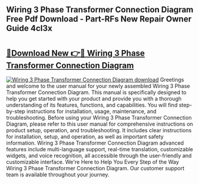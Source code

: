 ## Wiring 3 Phase Transformer Connection Diagram Free Pdf Download - Part-RFs New Repair Owner Guide 4cI3x

# <h2><a href="http://dfs3vgm.blite.top/?on=Wiring+3+Phase+Transformer+Connection+Diagram">🔗Download New 👉🔴 Wiring 3 Phase Transformer Connection Diagram</a></h2>

[![Wiring 3 Phase Transformer Connection Diagram download](https://i.imgur.com/lujVjoI.png)](http://dfs3vgm.blite.top/?on=Wiring+3+Phase+Transformer+Connection+Diagram)
Greetings and welcome to the user manual for your newly assembled Wiring 3 Phase Transformer Connection Diagram. This manual is specifically designed to help you get started with your product and provide you with a thorough understanding of its features, functions, and capabilities. You will find step-by-step instructions for installation, usage, maintenance, and troubleshooting. Before using your Wiring 3 Phase Transformer Connection Diagram, please refer to this user manual for comprehensive instructions on product setup, operation, and troubleshooting. It includes clear instructions for installation, setup, and operation, as well as important safety information. Wiring 3 Phase Transformer Connection Diagram advanced features include multi-language support, real-time translation, customizable widgets, and voice recognition, all accessible through the user-friendly and customizable interface. We're Here to Help You Every Step of the Way Wiring 3 Phase Transformer Connection Diagram. Our customer support team is available throughout your journey.

